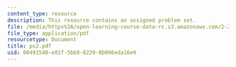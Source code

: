 ```yaml
---
content_type: resource
description: This resource contains an assigned problem set.
file: /media/https%3A/open-learning-course-data-rc.s3.amazonaws.com/2-23-hydrofoils-and-propellers-spring-2007/00491540e81f5b6882298b096eda16e9_ps2.pdf
file_type: application/pdf
resourcetype: Document
title: ps2.pdf
uid: 00491540-e81f-5b68-8229-8b096eda16e9
---
```

